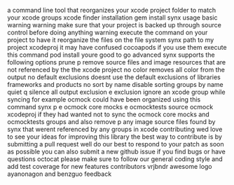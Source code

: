 a command line tool that reorganizes your xcode project folder to match your xcode groups xcode finder installation gem install synx usage basic warning warning make sure that your project is backed up through source control before doing anything warning execute the command on your project to have it reorganize the files on the file system synx path to my project xcodeproj it may have confused cocoapods if you use them execute this command pod install youre good to go advanced synx supports the following options prune p remove source files and image resources that are not referenced by the the xcode project no color removes all color from the output no default exclusions doesnt use the default exclusions of libraries frameworks and products no sort by name disable sorting groups by name quiet q silence all output exclusion e exclusion ignore an xcode group while syncing for example ocmock could have been organized using this command synx p e ocmock core mocks e ocmocktests source ocmock xcodeproj if they had wanted not to sync the ocmock core mocks and ocmocktests groups and also remove p any image source files found by synx that werent referenced by any groups in xcode contributing wed love to see your ideas for improving this library the best way to contribute is by submitting a pull request well do our best to respond to your patch as soon as possible you can also submit a new github issue if you find bugs or have questions octocat please make sure to follow our general coding style and add test coverage for new features contributors vrjbndr awesome logo ayanonagon and benzguo feedback